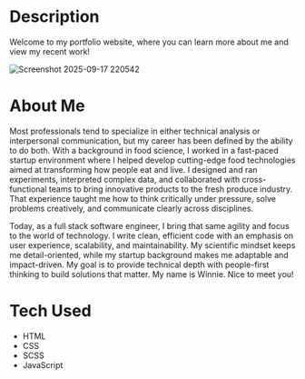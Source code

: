 # Description
Welcome to my portfolio website, where you can learn more about me and view my recent work!

![Screenshot 2025-09-17 220542](https://github.com/user-attachments/assets/29d280e5-2569-433e-aa42-d077c7174d60)

# About Me
Most professionals tend to specialize in either technical analysis or interpersonal communication, but my career has been defined by the ability to do both. With a background in food science, I worked in a fast-paced startup environment where I helped develop cutting-edge food technologies aimed at transforming how people eat and live. I designed and ran experiments, interpreted complex data, and collaborated with cross-functional teams to bring innovative products to the fresh produce industry. That experience taught me how to think critically under pressure, solve problems creatively, and communicate clearly across disciplines.

Today, as a full stack software engineer, I bring that same agility and focus to the world of technology. I write clean, efficient code with an emphasis on user experience, scalability, and maintainability. My scientific mindset keeps me detail-oriented, while my startup background makes me adaptable and impact-driven. My goal is to provide technical depth with people-first thinking to build solutions that matter. My name is Winnie. Nice to meet you!

# Tech Used
- HTML
- CSS
- SCSS
- JavaScript
